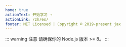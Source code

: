 ```yaml
---
home: true
actionText: 开始学习 →
actionLink: /zh/es/
footer: MIT Licensed | Copyright © 2019-present jax
---
```


::: warning 注意
请确保你的 Node.js 版本 >= 8。
:::
